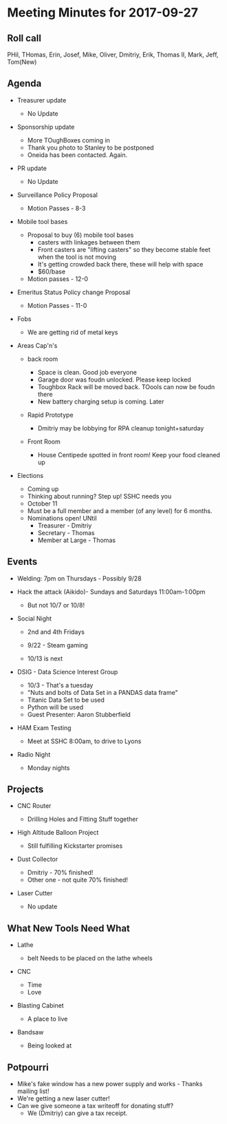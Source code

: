 Meeting Minutes for 2017-09-27
==============================

Roll call
---------
PHil, THomas, Erin, Josef, Mike, Oliver, Dmitriy, Erik, Thomas II, Mark, Jeff, Tom(New)

Agenda
------
- Treasurer update
  - No Update

- Sponsorship update
  - More TOughBoxes coming in
  - Thank you photo to Stanley to be postponed
  - Oneida has been contacted.  Again.

- PR update
  - No Update

- Surveillance Policy Proposal
  - Motion Passes - 8-3

- Mobile tool bases
  - Proposal to buy (6) mobile tool bases
    - casters with linkages between them
    - Front casters are "lifting casters" so they become stable feet when the tool is not moving
    - It's getting crowded back there, these will help with space
    - $60/base
   - Motion passes - 12-0

- Emeritus Status Policy change Proposal
  - Motion Passes - 11-0

- Fobs
  - We are getting rid of metal keys

- Areas Cap'n's
  - back room
    - Space is clean.  Good job everyone
    - Garage door was foudn unlocked. Please keep locked
    - Toughbox Rack will be moved back.  TOools can now be foudn there
    - New battery charging setup is coming.  Later

  - Rapid Prototype
    - Dmitriy may be lobbying for RPA cleanup tonight+saturday

  - Front Room
    - House Centipede spotted in front room!  Keep your food cleaned up

- Elections
  - Coming up
  - Thinking about running?  Step up!  SSHC needs you
  - October 11
  - Must be a full member and a member (of any level) for 6 months.
  - Nominations open! UNtil 
    - Treasurer - Dmitriy
    - Secretary - Thomas
    - Member at Large - Thomas

Events
------
- Welding: 7pm on Thursdays - Possibly 9/28
- Hack the attack (Aikido)- Sundays and Saturdays 11:00am-1:00pm
  - But not 10/7 or 10/8! 

- Social Night
  - 2nd and 4th Fridays
  - 9/22 - Steam gaming

  - 10/13 is next

- DSIG - Data Science Interest Group
  - 10/3 - That's a tuesday
  - "Nuts and bolts of Data Set in a PANDAS data frame"
  - Titanic Data Set to be used
  - Python will be used
  - Guest Presenter: Aaron Stubberfield

- HAM Exam Testing
  - Meet at SSHC 8:00am, to drive to Lyons

- Radio Night
  - Monday nights

Projects
--------
- CNC Router
  - Drilling Holes and Fitting Stuff together

- High Altitude Balloon Project
  - Still fulfilling Kickstarter promises
 
- Dust Collector
  - Dmitriy - 70% finished!
  - Other one - not quite 70% finished!
- Laser Cutter
  - No update


What New Tools Need What
-----------------------
  - Lathe
    - belt Needs to be placed on the lathe wheels

  - CNC
    - Time
    - Love

  - Blasting Cabinet
    - A place to live
  
  - Bandsaw
    - Being looked at
 

Potpourri
---------
- Mike's fake window has a new power supply and works - Thanks mailing list!
- We're getting a new laser cutter!
- Can we give someone a tax writeoff for donating stuff?
   - We (Dmitriy) can give a tax receipt.










